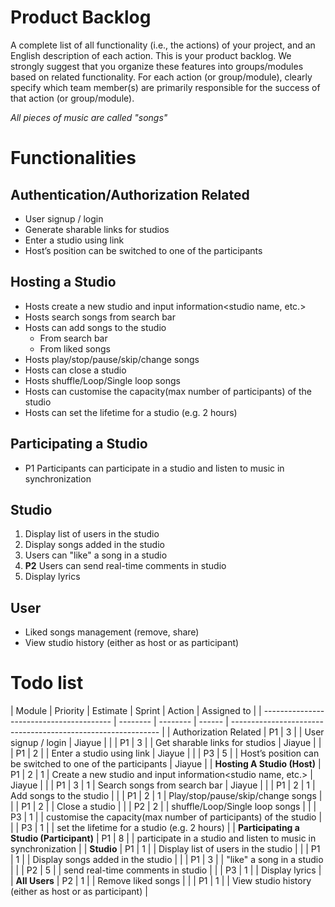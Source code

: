 # Product Backlog

A complete list of all functionality (i.e., the actions) of your project, and an English description of each action. This is your product backlog. We strongly suggest that you organize these features into groups/modules based on related functionality. For each action (or group/module), clearly specify which team member(s) are primarily responsible for the success of that action (or group/module). 



*All pieces of music are called "songs"*

# Functionalities

## Authentication/Authorization Related

* User signup / login
* Generate sharable links for studios
* Enter a studio using link
* <Nice to have>Host’s position can be switched to one of the participants 

## Hosting a Studio

* Hosts create a new studio and input information<studio name, etc.>
* Hosts search songs from search bar 
* Hosts can add songs to the studio
  * From search bar
  * From liked songs
* Hosts play/stop/pause/skip/change songs
* Hosts can close a studio
* <Nice to have> Hosts shuffle/Loop/Single loop songs
* <Nice to have>Hosts can customise the capacity(max number of participants) of the studio 
* <Nice to have>Hosts can set the lifetime for a studio (e.g. 2 hours) 

## Participating a Studio

* P1 Participants can participate in a studio and listen to music in synchronization

## Studio

1. Display list of users in the studio
2. Display songs added in the studio
3. Users can "like" a song in a studio
4. **P2** Users can send real-time comments in studio
5. <Nice to have> Display lyrics 

## User

* Liked songs management (remove, share)
* View studio history (either as host or as participant)

# Todo list

| Module                                   | Priority | Estimate | Sprint | Action                                                       | Assigned to |
| ---------------------------------------- | -------- | -------- | ------ | ------------------------------------------------------------ |
| Authorization Related                    | P1       | 3        |        | User signup / login                                          | Jiayue      |
|                                          | P1       | 3        |        | Get sharable links for studios                               | Jiayue      |
|                                          | P1       | 2        |        | Enter a studio using link                                    | Jiayue      |
|                                          | P3       | 5        |        | Host’s position can be switched to one of the participants   | Jiayue      |
| **Hosting A Studio (Host)**              | P1       | 2        | 1      | Create a new studio and input information<studio name, etc.> | Jiayue      |
|                                          | P1       | 3        | 1      | Search songs from search bar                                 | Jiayue      |
|                                          | P1       | 2        | 1      | Add songs to the studio                                      |
|                                          | P1       | 2        | 1      | Play/stop/pause/skip/change songs                            |
|                                          | P1       | 2        |        | Close a studio                                               |
|                                          | P2       | 2        |        | <Nice to have> shuffle/Loop/Single loop songs                |
|                                          | P3       | 1        |        | <Nice to have>customise the capacity(max number of participants) of the studio |
|                                          | P3       | 1        |        | <Nice to have>set the lifetime for a studio (e.g. 2 hours)   |
| **Participating a Studio (Participant)** | P1       | 8        |        | participate in a studio and listen to music in synchronization |
| **Studio**                               | P1       | 1        |        | Display list of users in the studio                          |
|                                          | P1       | 1        |        | Display songs added in the studio                            |
|                                          | P1       | 3        |        | "like" a song in a studio                                    |
|                                          | P2       | 5        |        | send real-time comments in studio                            |
|                                          | P3       | 1        |        | <Nice to have> Display lyrics                                |
| **All Users**                            | P2       | 1        |        | Remove liked songs                                           |
|                                          | P1       | 1        |        | View studio history (either as host or as participant)       |